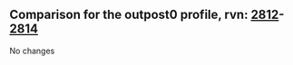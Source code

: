 ## Comparison for the outpost0 profile, rvn: [2812](https://github.com/PRO100KatYT/FortniteProfileRevisions/tree/main/profiles/outpost0/2812%20outpost0.json)-[2814](https://github.com/PRO100KatYT/FortniteProfileRevisions/tree/main/profiles/outpost0/2814%20outpost0.json)

No changes
